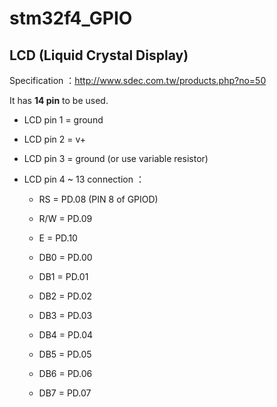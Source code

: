 stm32f4_GPIO
============

LCD (Liquid Crystal Display)
------------------------------

Specification ：http://www.sdec.com.tw/products.php?no=50


It has **14 pin** to be used.



- LCD pin 1 = ground

- LCD pin 2 = v+

- LCD pin 3 = ground (or use variable resistor)

- LCD pin 4 ~ 13 connection ：

  - RS  = PD.08 (PIN 8 of GPIOD)

  - R/W = PD.09

  - E   =  PD.10

  - DB0 = PD.00

  - DB1 = PD.01

  - DB2 = PD.02

  - DB3 = PD.03

  - DB4 = PD.04

  - DB5 = PD.05

  - DB6 = PD.06

  - DB7 = PD.07
